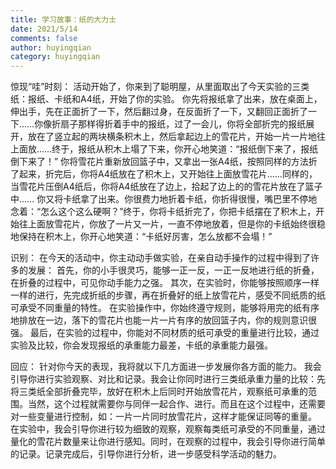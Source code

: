 ```yaml
---
title: 学习故事：纸的大力士
date: 2021/5/14
comments: false
author: huyingqian
category: huyingqian
---
```

惊现“哇”时刻：
活动开始了，你来到了聪明屋，从里面取出了今天实验的三类纸：报纸、卡纸和A4纸，开始了你的实验。
你先将报纸拿了出来，放在桌面上，伸出手，先在正面折了一下，然后翻过身，在反面折了一下，又翻回正面折了一下……你像折扇子那样得折着手中的报纸，过了一会儿，你将全部折完的报纸展开，放在了竖立起的两块横条积木上，然后拿起边上的雪花片，开始一片一片地往上面放……终于，报纸从积木上塌了下来，你开心地笑道：“报纸倒下来了，报纸倒下来了！”
你将雪花片重新放回篮子中，又拿出一张A4纸，按照同样的方法折了起来，折完后，你将A4纸放在了积木上，又开始往上面放雪花片……同样的，当雪花片压倒A4纸后，你将A4纸放在了边上，拾起了边上的的雪花片放在了篮子中……
你又将卡纸拿了出来。你很费力地折着卡纸，你折得很慢，嘴巴里不停地念着：“怎么这个这么硬啊？”终于，你将卡纸折完了，你把卡纸摆在了积木上，开始往上面放雪花片，你放了一片又一片，一直不停地放着，但是你的卡纸始终很稳地保持在积木上，你开心地笑道：“卡纸好厉害，怎么放都不会塌！”

识别：
在今天的活动中，你主动动手做实验，在亲自动手操作的过程中得到了许多的发展：
首先，你的小手很灵巧，能够一正一反，一正一反地进行纸的折叠，在折叠的过程中，可见你动手能力之强。
其次，在实验时，你能够按照顺序一样一样的进行，先完成折纸的步骤，再在折叠好的纸上放雪花片，感受不同纸质的纸可承受不同重量的特性。
在实验操作中，你始终遵守规则，能够将用完的纸有序地排放在一边，落下的雪花片也能一片一片有序的放回篮子内，你的规则意识很强。
最后，在实验的过程中，你能对不同材质的纸可承受的重量进行比较，通过实验及比较，你会发现报纸的承重能力最差，卡纸的承重能力最强。

回应：
针对你今天的表现，我将就以下几方面进一步发展你各方面的能力。
我会引导你进行实验观察、对比和记录。我会让你同时进行三类纸承重力量的比较：先将三类纸全部折叠完毕，放好在积木上后同时开始放雪花片，观察纸可承重的范围。当然，这个过程就需要你与同伴一起合作、进行。而且在这个过程中，还需要对一些变量进行控制，如：一片一片同时放雪花片，这样才能保证同等的重量。
在实验中，我会引导你进行较为细致的观察，观察每类纸可承受的不同重量，通过量化的雪花片数量来让你进行感知。同时，在观察的过程中，我会引导你进行简单的记录。记录完成后，引导你进行分析，进一步感受科学活动的魅力。
